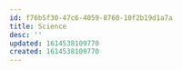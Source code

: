 ```yaml
---
id: f76b5f30-47c6-4059-8760-10f2b19d1a7a
title: Science
desc: ''
updated: 1614538109770
created: 1614538109770
---
```


